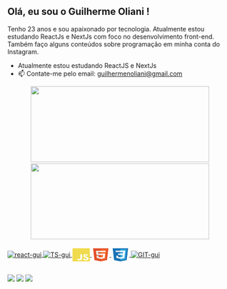 ## Olá, eu sou o Guilherme Oliani !
 Tenho 23 anos e sou apaixonado por tecnologia. Atualmente estou estudando ReactJs e NextJs com foco no desenvolvimento front-end. Também faço alguns conteúdos sobre programação em minha conta do Instagram.

- Atualmente estou estudando ReactJS e NextJs 
- 📫 Contate-me pelo email: guilhermenoliani@gmail.com

<div align="center">
  <a href="https://github.com/guilhermenoliani/">
  <img height="170px" width="400px" src="https://github-readme-stats.vercel.app/api?username=guilhermenoliani&show_icons=true&theme=dark&include_all_commits=true&count_private=true"/>
   <img height="170px" width="400px" src="https://github-readme-stats.vercel.app/api/top-langs/?username=guilhermenoliani&layout=compact&langs_count=7&theme=dark"/>
  
</div>
  <div style="display: inline_block; align-items: center;"><br>
  <img align="center" alt="react-gui" height="30" width="40" src="https://cdn.jsdelivr.net/gh/devicons/devicon/icons/react/react-original.svg" />
   <img align="center" alt="TS-gui" height="30" width="40" src="https://cdn.jsdelivr.net/gh/devicons/devicon/icons/typescript/typescript-original.svg"/>
  <img align="center" alt="JS-gui" height="30" width="40" src="https://raw.githubusercontent.com/devicons/devicon/master/icons/javascript/javascript-plain.svg">
  <img align="center" alt="HTML-gui" height="30" width="40" src="https://raw.githubusercontent.com/devicons/devicon/master/icons/html5/html5-original.svg">
  <img align="center" alt="CSS-gui" height="30" width="40" src="https://raw.githubusercontent.com/devicons/devicon/master/icons/css3/css3-original.svg">
  <img align="center" alt="GIT-gui" height="30" width="40"  src="https://cdn.jsdelivr.net/gh/devicons/devicon/icons/git/git-original.svg" />
</div>
  
  
  ##
  
  
  <div> 
  <a href="https://www.instagram.com/oliani.dev/" target="_blank"><img src="https://img.shields.io/badge/-Instagram-%23E4405F?style=for-the-badge&logo=instagram&logoColor=white" target="_blank"></a>
  <a href="https://www.linkedin.com/in/guioliani/" target="_blank"><img src="https://img.shields.io/badge/-LinkedIn-%230077B5?style=for-the-badge&logo=linkedin&logoColor=white" target="_blank"></a> 
  <a href = "mailto:guilhermenoliani@gmail.com"><img src="https://img.shields.io/badge/-Gmail-%23333?style=for-the-badge&logo=gmail&logoColor=white" target="_blank"></a>
</div>
 
  
